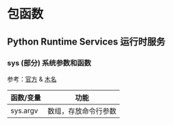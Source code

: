 # 包函数

## Python Runtime Services 运行时服务

### sys (部分) 系统参数和函数

参考：[官方](https://docs.python.org/2/library/sys.html) & [木名](#docs/pkg_sys)

|函数/变量          |功能                           |
|-------------------|-------------------------------|
|sys.argv           |数组，存放命令行参数           |




